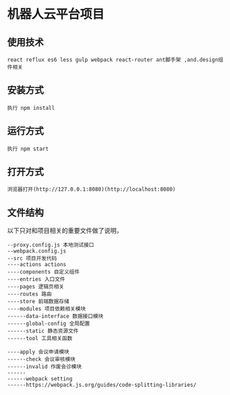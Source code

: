 # 机器人云平台项目

## 使用技术
`react reflux es6 less gulp webpack react-router ant脚手架 ,and.design组件相关`

## 安装方式
`执行 npm install`

## 运行方式
`执行 npm start`


## 打开方式
`浏览器打开(http://127.0.0.1:8080)(http://localhost:8080)`

## 文件结构

以下只对和项目相关的重要文件做了说明，

```
--proxy.config.js 本地测试接口
--webpack.config.js
--src 项目开发代码
----actions actions
----components 自定义组件
----entries 入口文件
----pages 逻辑页相关
----routes 路由
----store 前端数据存储 
----modules 项目依赖相关模块
------data-interface 数据接口模块
------global-config 全局配置
------static 静态资源文件
------tool 工具相关函数

----apply 会议申请模块
------check 会议审核模块
------invalid 作废会诊模块
------
------webpack setting
------https://webpack.js.org/guides/code-splitting-libraries/






